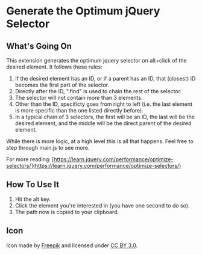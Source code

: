 # Generate the Optimum jQuery Selector

## What's Going On

This extension generates the optimum jquery selector on alt+click of the desired element. It follows these rules:

1. If the desired element has an ID, or if a parent has an ID, that (closest) ID becomes the first part of the selector. 
2. Directly after the ID, ".find" is used to chain the rest of the selector. 
3. The selector will not contain more than 3 elements.
4. Other than the ID, specificty goes from right to left (i.e. the last element is more specific than the one listed directly before).
5. In a typical chain of 3 selectors, the first will be an ID, the last will be the desired element, and the middle will be the direct parent of the desired element. 

While there is more logic, at a high level this is all that happens. Feel free to step through main.js to see more.  

For more reading: [https://learn.jquery.com/performance/optimize-selectors/](https://learn.jquery.com/performance/optimize-selectors/)

## How To Use It
1.  Hit the alt key.
2.  Click the element you're interested in (you have one second to do so).  
3.  The path now is copied to your clipboard.  

## Icon
Icon made by [Freepik](http://www.flaticon.com) and licensed under [CC BY 3.0](http://creativecommons.org/licenses/by/3.0/).